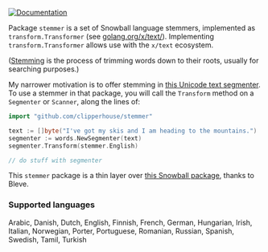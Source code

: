 [![Documentation](https://pkg.go.dev/badge/github.com/clipperhouse/stemmer.svg)](https://pkg.go.dev/github.com/clipperhouse/stemmer)

Package `stemmer` is a set of Snowball language stemmers, implemented as `transform.Transformer` (see [golang.org/x/text/](https://golang.org/x/text/)). Implementing `transform.Transformer` allows use with the `x/text` ecosystem.

([Stemming](https://en.wikipedia.org/wiki/Stemming) is the process of trimming words down to their roots, usually for searching purposes.)

My narrower motivation is to offer stemming in [this Unicode text segmenter](https://pkg.go.dev/github.com/clipperhouse/uax29/words). To use a stemmer in that package, you will call the `Transform` method on a `Segmenter` or `Scanner`, along the lines of:

```go
import "github.com/clipperhouse/stemmer"

text := []byte("I've got my skis and I am heading to the mountains.")
segmenter := words.NewSegmenter(text)
segmenter.Transform(stemmer.English)

// do stuff with segmenter
```

This `stemmer` package is a thin layer over [this Snowball package](https://github.com/blevesearch/snowballstem), thanks to Bleve.

### Supported languages

Arabic, Danish, Dutch, English, Finnish, French, German, Hungarian, Irish, Italian, Norwegian, Porter, Portuguese, Romanian, Russian, Spanish, Swedish, Tamil, Turkish

